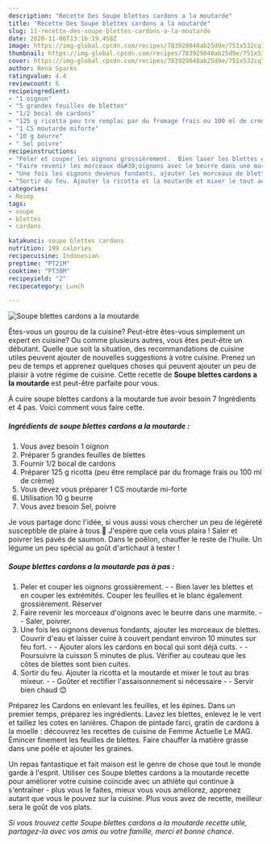 ```yaml
---
description: "Recette Des Soupe blettes cardons a la moutarde"
title: "Recette Des Soupe blettes cardons a la moutarde"
slug: 11-recette-des-soupe-blettes-cardons-a-la-moutarde
date: 2020-11-06T13:16:19.458Z
image: https://img-global.cpcdn.com/recipes/783929048ab25d9e/751x532cq70/soupe-blettes-cardons-a-la-moutarde-photo-principale-de-la-recette.jpg
thumbnail: https://img-global.cpcdn.com/recipes/783929048ab25d9e/751x532cq70/soupe-blettes-cardons-a-la-moutarde-photo-principale-de-la-recette.jpg
cover: https://img-global.cpcdn.com/recipes/783929048ab25d9e/751x532cq70/soupe-blettes-cardons-a-la-moutarde-photo-principale-de-la-recette.jpg
author: Rena Sparks
ratingvalue: 4.4
reviewcount: 6
recipeingredient:
- "1 oignon"
- "5 grandes feuilles de blettes"
- "1/2 bocal de cardons"
- "125 g ricotta peu tre remplac par du fromage frais ou 100 ml de crme"
- "1 CS moutarde miforte"
- "10 g beurre"
- " Sel poivre"
recipeinstructions:
- "Peler et couper les oignons grossièrement.  Bien laver les blettes et en couper les extrémités. Couper les feuilles et le blanc également grossièrement. Réserver"
- "Faire revenir les morceaux d&#39;oignons avec le beurre dans une marmite.  Saler, poivrer."
- "Une fois les oignons devenus fondants, ajouter les morceaux de blettes. Couvrir d&#39;eau et laisser cuire à couvert pendant environ 10 minutes sur feu fort.  Ajouter alors les cardons en bocal qui sont déjà cuits.  Poursuivre la cuisson 5 minutes de plus. Vérifier au couteau que les côtes de blettes sont bien cuites."
- "Sortir du feu. Ajouter la ricotta et la moutarde et mixer le tout au bras mixeur.  Goûter et rectifier l&#39;assaisonnement si nécessaire  Servir bien chaud 😊"
categories:
- Resep
tags:
- soupe
- blettes
- cardons

katakunci: soupe blettes cardons 
nutrition: 199 calories
recipecuisine: Indonesian
preptime: "PT21M"
cooktime: "PT38M"
recipeyield: "2"
recipecategory: Lunch

---
```



![Soupe blettes cardons a la moutarde](https://img-global.cpcdn.com/recipes/783929048ab25d9e/751x532cq70/soupe-blettes-cardons-a-la-moutarde-photo-principale-de-la-recette.jpg)

Êtes-vous un gourou de la cuisine? Peut-être êtes-vous simplement un expert en cuisine? Ou comme plusieurs autres, vous êtes peut-être un débutant. Quelle que soit la situation, des recommandations de cuisine utiles peuvent ajouter de nouvelles suggestions à votre cuisine. Prenez un peu de temps et apprenez quelques choses qui peuvent ajouter un peu de plaisir à votre régime de cuisine. Cette recette de <strong> Soupe blettes cardons a la moutarde </strong> est peut-être parfaite pour vous.

<!--inarticleads1-->

À cuire soupe blettes cardons a la moutarde tue avoir besoin 7 Ingrédients et 4 pas. Voici comment vous faire cette.

##### Ingrédients de soupe blettes cardons a la moutarde :

1. Vous avez besoin 1 oignon
1. Préparer 5 grandes feuilles de blettes
1. Fournir 1/2 bocal de cardons
1. Préparer 125 g ricotta (peu être remplacé par du fromage frais ou 100 ml de crème)
1. Vous devez vous préparer 1 CS moutarde mi-forte
1. Utilisation 10 g beurre
1. Vous avez besoin  Sel, poivre


Je vous partage donc l&#39;idée, si vous aussi vous chercher un peu de légèreté susceptible de plaire à tous 🙂 J&#39;espère que cela vous plaira ! Saler et poivrer les pavés de saumon. Dans le poêlon, chauffer le reste de l&#39;huile. Un légume un peu spécial au goût d&#39;artichaut à tester ! 

<!--inarticleads2-->

##### Soupe blettes cardons a la moutarde pas à pas :

1. Peler et couper les oignons grossièrement. -  - Bien laver les blettes et en couper les extrémités. Couper les feuilles et le blanc également grossièrement. Réserver
1. Faire revenir les morceaux d&#39;oignons avec le beurre dans une marmite. -  - Saler, poivrer.
1. Une fois les oignons devenus fondants, ajouter les morceaux de blettes. Couvrir d&#39;eau et laisser cuire à couvert pendant environ 10 minutes sur feu fort. -  - Ajouter alors les cardons en bocal qui sont déjà cuits. -  - Poursuivre la cuisson 5 minutes de plus. Vérifier au couteau que les côtes de blettes sont bien cuites.
1. Sortir du feu. Ajouter la ricotta et la moutarde et mixer le tout au bras mixeur. -  - Goûter et rectifier l&#39;assaisonnement si nécessaire -  - Servir bien chaud 😊


Préparez les Cardons en enlevant les feuilles, et les épines. Dans un premier temps, préparez les ingrédients. Lavez les blettes, enlevez le le vert et taillez les cotes en lanières. Chapon de pintade farci, gratin de cardons à la moelle : découvrez les recettes de cuisine de Femme Actuelle Le MAG. Émincer finement les feuilles de blettes. Faire chauffer la matière grasse dans une poêle et ajouter les graines. 

<!--inarticleads1-->

<p>
Un repas fantastique et fait maison est le genre de chose que tout le monde garde à l'esprit. Utiliser ces Soupe blettes cardons a la moutarde recette pour améliorer votre cuisine coïncide avec un athlète qui continue à s'entraîner - plus vous le faites, mieux vous vous améliorez, apprenez autant que vous le pouvez sur la cuisine. Plus vous avez de recette, meilleur sera le goût de vos plats.
</p>

<p>
<i>Si vous trouvez cette Soupe blettes cardons a la moutarde recette utile, partagez-la avec vos amis ou votre famille, merci et bonne chance.</i>
</p>
